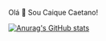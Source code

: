 Olá 👋 Sou Caique Caetano! 


[![Anurag's GitHub stats](https://github-readme-stats.vercel.app/api?username=caique-caetano&show_icons=true&theme=tokyonight)](https://github.com/anuraghazra/github-readme-stats)






<!---
caique-caetano/caique-caetano is a ✨ special ✨ repository because its `README.md` (this file) appears on your GitHub profile.
You can click the Preview link to take a look at your changes.
--->
